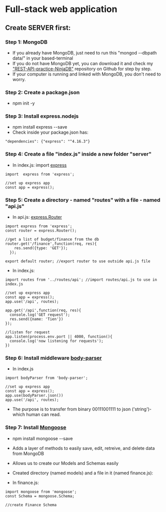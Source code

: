 # Full-stack web application

## Create SERVER first:

### Step 1: MongoDB 
- If you already have MongoDB, just need to run this "mongod --dbpath data/" in your based-terminal
- If you do not have MongoDB yet, you can download it and check my ["REST-API-practice-NinjaDB"](https://github.com/nguy2819/REST-API-practice-NinjaDB) repository on Github for step by step. 
- If your computer is running and linked with MongoDB, you don't need to worry. 

### Step 2: Create a package.json
- npm init -y

### Step 3: Install express.nodejs
- npm install express --save
- Check inside your package.json has: 
```
"dependencies": {"express": "^4.16.3"}
```

### Step 4: Create a file "index.js" inside a new folder "server"
- In index.js: import [express](https://expressjs.com/en/4x/api.html#express)
```
import  express from 'express';

//set up express app
const app = express();
```

### Step 5: Create a directory - named "routes" with a file - named "api.js"
- In api.js: [express.Router](https://expressjs.com/en/4x/api.html#express.router)
```
import express from 'express';
const router = express.Router();

//get a list of budget/finance from the db
router.get('/finance',function(req, res){
    res.send({type: 'GET'});
  });
  
export default router; //export router to use outside api.js file
```
- In index.js:
```
import routes from '../routes/api'; //import routes/api.js to use in index.js

//set up express app
const app = express();
app.use('/api', routes);

app.get('/api',function(req, res){
  console.log('GET request');
  res.send({name: 'Tien'})
});

//listen for request
app.listen(process.env.port || 4000, function(){
  console.log('now listening for requests');
})
```

### Step 6: Install middleware [body-parser](https://www.npmjs.com/package/body-parser) 
- In index.js

```
import bodyParser from 'body-parser';

//set up express app
const app = express();
app.use(bodyParser.json())
app.use('/api', routes);
```
- The purpose is to transfer from binary 00111001111 to json ('string')- which human can read.

### Step 7: Install [Mongoose](https://mongoosejs.com/docs/)
- npm install mongoose --save
- Adds a layer of methods to easily save, edit, retreive, and delete data from MongoDB
- Allows us to create our Models and Schemas easily
- Created directory (named models) and a file in it (named finance.js):

- In finance.js:
```
import mongoose from 'mongoose';
const Schema = mongoose.Schema;

//create Finance Schema

```

